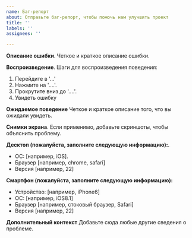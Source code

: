 ```yaml
---
name: Баг-репорт
about: Отправьте баг-репорт, чтобы помочь нам улучшить проект
title: ''
labels: ''
assignees: ''

---
```


**Описание ошибки**.
Четкое и краткое описание ошибки.

**Воспроизведение**.
Шаги для воспроизведения поведения:
1. Перейдите в '...'
2. Нажмите на '....'.
3. Прокрутите вниз до '....'.
4. Увидеть ошибку

**Ожидаемое поведение**
Четкое и краткое описание того, что вы ожидали увидеть.

**Снимки экрана**.
Если применимо, добавьте скриншоты, чтобы объяснить проблему.

**Десктоп (пожалуйста, заполните следующую информацию):**.
 - ОС: [например, iOS].
 - Браузер [например, chrome, safari]
 - Версия [например, 22]

**Смартфон (пожалуйста, заполните следующую информацию):**
 - Устройство: [например, iPhone6]
 - ОС: [например, iOS8.1]
 - Браузер [например, стоковый браузер, Safari]
 - Версия [например, 22]

**Дополнительный контекст**
Добавьте сюда любые другие сведения о проблеме.
